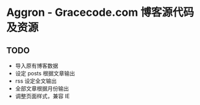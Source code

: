 # Aggron - Gracecode.com 博客源代码及资源



## TODO

* 导入原有博客数据
* 设定 posts 根据文章输出
* rss 设定全文输出
* 全部文章根据月份输出
* 调整页面样式，兼容 IE

<!--
    vim: set et sw=4 ts=4 sts=4 ft=markdown fdm=marker ff=unix fenc=utf8 nobomb:
-->

